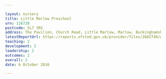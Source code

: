 ```yaml
---

layout: nursery
title: Little Marlow Preschool
urn: 116728
postcode: SL7 3RS
address: The Pavilion, Church Road, Little Marlow, Marlow, Buckinghamshire, SL7 3RS
latestReportUrl: https://reports.ofsted.gov.uk/provider/files/2602749/urn/116728.pdf
teaching: 2
development: 2
leadership: 2
outcomes: 2
overall: 2
date: 6 October 2016

---
```


